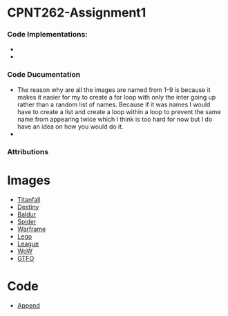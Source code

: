# CPNT262-Assignment1
### Code Implementations:
- 
- 
### Code Ducumentation
- The reason why are all the images are named from 1-9 is because it makes it easier for my to create a for loop with only the inter going up rather than a random list of names. Because if it was names I would have to create a list and create a loop within a loop to prevent the same name from appearing twice which I think is too hard for now but I do have an idea on how you would do it.
- 

### Attributions 
# Images
- [Titanfall](https://images.app.goo.gl/htg1ZeMyFrsepNhx5)
- [Destiny](https://www.destinypedia.com/The_Final_Shape#/media/File:FinalShapePoster1.jpg)
- [Baldur](https://blog.playstation.com/tachyon/2023/02/f321c065cf3f405b6d0ac06fd5a550d6a95b5a5e-scaled.jpg?resize=1088%2C612&crop_strategy=smart&zoom=1.5)
- [Spider](https://4kwallpapers.com/games/marvels-spider-man-12968.html)
- [Warframe](https://imgur.com/a/gZ4cP79)
- [Lego](https://www.deviantart.com/mr3210/art/LEGO-STAR-WARS-The-Skywalker-Saga-Wallpaper-924588084)
- [League](https://stryda.gg/games/lol-esports)
- [WoW](https://wall.alphacoders.com/big.php?i=1302314)
- [GTFO](https://store.steampowered.com/news/app/493520/view/1699476680686965554)

# Code 
- [Append](https://stackoverflow.com/a/2735894)